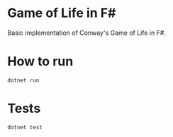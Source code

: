 # Game of Life in F#
Basic implementation of Conway's Game of Life in F#.

# How to run
`dotnet run`

# Tests
`dotnet test`
